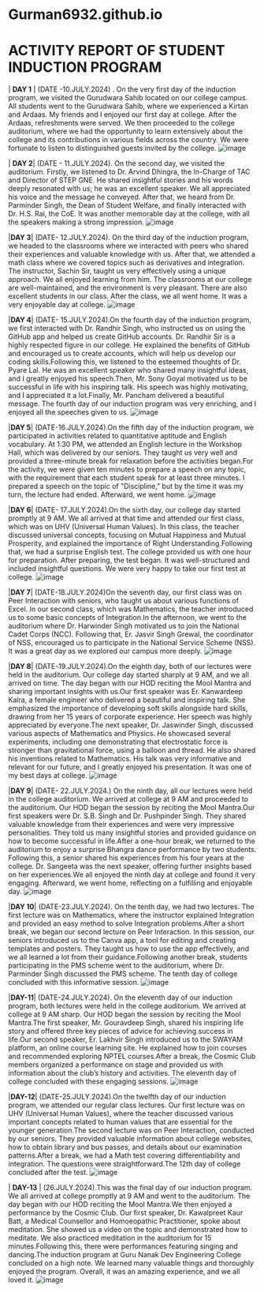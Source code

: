# Gurman6932.github.io

# ACTIVITY REPORT OF STUDENT INDUCTION PROGRAM

| __DAY 1__ | (DATE -10.JULY.2024) . On the very first day of the induction program, we visited the Gurudwara Sahib located on our college campus. All students went to the Gurudwara Sahib, where we experienced a Kirtan and Ardaas. My friends and I enjoyed our first day at college. After the Ardaas, refreshments were served. We then proceeded to the college auditorium, where we had the opportunity to learn extensively about the college and its contributions in various fields across the country. We were fortunate to listen to distinguished guests invited by the college. ![image](https://github.com/user-attachments/assets/c4687838-d8be-443e-9b57-5ce884b79797)


| __DAY 2__| (DATE - 11.JULY.2024). On the second day, we visited the auditorium. Firstly, we listened to Dr. Arvind Dhingra, the In-Charge of TAC and Director of STEP GNE. He shared insightful stories and his words deeply resonated with us; he was an excellent speaker. We all appreciated his voice and the message he conveyed. After that, we heard from Dr. Parminder Singh, the Dean of Student Welfare, and finally interacted with Dr. H.S. Rai, the CoE. It was another memorable day at the college, with all the speakers making a strong impression. ![image](https://github.com/user-attachments/assets/250f41a3-c748-43b4-9b07-8aa1faa30c9f)


|__DAY 3__| (DATE- 12.JULY.2024). On the third day of the induction program, we headed to the classrooms where we interacted with peers who shared their experiences and valuable knowledge with us. After that, we attended a math class where we covered topics such as derivatives and integration. The instructor, Sachin Sir, taught us very effectively using a unique approach. We all enjoyed learning from him. The classrooms at our college are well-maintained, and the environment is very pleasant. There are also excellent students in our class. After the class, we all went home. It was a very enjoyable day at college. ![image](https://github.com/user-attachments/assets/12ca8f24-cbc7-4530-b0a8-04c28ea29727)


|__DAY 4__| (DATE- 15.JULY.2024).On the fourth day of the induction program, we first interacted with Dr. Randhir Singh, who instructed us on using the GitHub app and helped us create GitHub accounts. Dr. Randhir Sir is a highly respected figure in our college. He explained the benefits of GitHub and encouraged us to create accounts, which will help us develop our coding skills.Following this, we listened to the esteemed thoughts of Dr. Pyare Lal. He was an excellent speaker who shared many insightful ideas, and I greatly enjoyed his speech.Then, Mr. Sony Goyal motivated us to be successful in life with his inspiring talk. His speech was highly motivating, and I appreciated it a lot.Finally, Mr. Pancham delivered a beautiful message. The fourth day of our induction program was very enriching, and I enjoyed all the speeches given to us. ![image](https://github.com/user-attachments/assets/f8fecde9-377a-4b94-9217-8ac4975cb549)


|__DAY 5__| (DATE-16.JULY.2024).On the fifth day of the induction program, we participated in activities related to quantitative aptitude and English vocabulary. At 1:30 PM, we attended an English lecture in the Workshop Hall, which was delivered by our seniors. They taught us very well and provided a three-minute break for relaxation before the activities began.For the activity, we were given ten minutes to prepare a speech on any topic, with the requirement that each student speak for at least three minutes. I prepared a speech on the topic of "Discipline," but by the time it was my turn, the lecture had ended. Afterward, we went home. ![image](https://github.com/user-attachments/assets/1fa9345a-a249-44c2-afe0-4198c82e37c2)


|__DAY 6__| (DATE- 17.JULY.2024).On the sixth day, our college day started promptly at 9 AM. We all arrived at that time and attended our first class, which was on UHV (Universal Human Values). In this class, the teacher discussed universal concepts, focusing on Mutual Happiness and Mutual Prosperity, and explained the importance of Right Understanding.Following that, we had a surprise English test. The college provided us with one hour for preparation. After preparing, the test began. It was well-structured and included insightful questions. We were very happy to take our first test at college. ![image](https://github.com/user-attachments/assets/4669bdc1-4eac-4880-b333-2a57b647c401)


|__DAY 7__| (DATE-18.JULY.2024)On the seventh day, our first class was on Peer Interaction with seniors, who taught us about various functions of Excel. In our second class, which was Mathematics, the teacher introduced us to some basic concepts of Integration.In the afternoon, we went to the auditorium where Dr. Harwinder Singh motivated us to join the National Cadet Corps (NCC). Following that, Er. Jasvir Singh Grewal, the coordinator of NSS, encouraged us to participate in the National Service Scheme (NSS). It was a great day as we explored our campus more deeply. ![image](https://github.com/user-attachments/assets/9c47295b-9643-4d93-9b58-abc8811bcf58)


|__DAY 8__| (DATE-19.JULY.2024).On the eighth day, both of our lectures were held in the auditorium. Our college day started sharply at 9 AM, and we all arrived on time. The day began with our HOD reciting the Mool Mantra and sharing important insights with us.Our first speaker was Er. Kanwardeep Kalra, a female engineer who delivered a beautiful and inspiring talk. She emphasized the importance of developing soft skills alongside hard skills, drawing from her 15 years of corporate experience. Her speech was highly appreciated by everyone.The next speaker, Dr. Jaswinder Singh, discussed various aspects of Mathematics and Physics. He showcased several experiments, including one demonstrating that electrostatic force is stronger than gravitational force, using a balloon and thread. He also shared his inventions related to Mathematics. His talk was very informative and relevant for our future, and I greatly enjoyed his presentation. It was one of my best days at college. ![image](https://github.com/user-attachments/assets/e32c7d25-e3a7-49a8-8861-58aecf48c12f)


|__DAY 9__| (DATE- 22.JULY.2024.) On the ninth day, all our lectures were held in the college auditorium. We arrived at college at 9 AM and proceeded to the auditorium. Our HOD began the session by reciting the Mool Mantra.Our first speakers were Dr. S.B. Singh and Dr. Pushpinder Singh. They shared valuable knowledge from their experiences and were very impressive personalities. They told us many insightful stories and provided guidance on how to become successful in life.After a one-hour break, we returned to the auditorium to enjoy a surprise Bhangra dance performance by two students. Following this, a senior shared his experiences from his four years at the college. Dr. Sangeeta was the next speaker, offering further insights based on her experiences.We all enjoyed the ninth day at college and found it very engaging. Afterward, we went home, reflecting on a fulfilling and enjoyable day. ![image](https://github.com/user-attachments/assets/72d07ab4-ca8b-4d04-87f3-8cd430c44bef)


|__DAY 10__| (DATE-23.JULY.2024). On the tenth day, we had two lectures. The first lecture was on Mathematics, where the instructor explained Integration and provided an easy method to solve Integration problems.After a short break, we began our second lecture on Peer Interaction. In this session, our seniors introduced us to the Canva app, a tool for editing and creating templates and posters. They taught us how to use the app effectively, and we all learned a lot from their guidance.Following another break, students participating in the PMS scheme went to the auditorium, where Dr. Parminder Singh discussed the PMS scheme. The tenth day of college concluded with this informative session. ![image](https://github.com/user-attachments/assets/879c0f0a-ba20-4de0-94d3-65c03d93da6b)


|__DAY-11__| (DATE-24.JULY.2024). On the eleventh day of our induction program, both lectures were held in the college auditorium. We arrived at college at 9 AM sharp. Our HOD began the session by reciting the Mool Mantra.The first speaker, Mr. Gouravdeep Singh, shared his inspiring life story and offered three key pieces of advice for achieving success in life.Our second speaker, Er. Lakhvir Singh introduced us to the SWAYAM platform, an online course learning site. He explained how to join courses and recommended exploring NPTEL courses.After a break, the Cosmic Club members organized a performance on stage and provided us with information about the club’s history and activities. The eleventh day of college concluded with these engaging sessions. ![image](https://github.com/user-attachments/assets/8d74c68b-e598-4d95-85d9-b58212ae9e5d)

|__DAY-12__| (DATE-25.JULY.2024).On the twelfth day of our induction program, we attended our regular class lectures. Our first lecture was on UHV (Universal Human Values), where the teacher discussed various important concepts related to human values that are essential for the younger generation.The second lecture was on Peer Interaction, conducted by our seniors. They provided valuable information about college websites, how to obtain library and bus passes, and details about our examination patterns.After a break, we had a Math test covering differentiability and integration. The questions were straightforward.The 12th day of college concluded after the test. ![image](https://github.com/user-attachments/assets/f64de2c2-1bf1-4897-b1e2-ce9d4ac516c7)

| __DAY-13__ | (26.JULY.2024).This was the final day of our induction program. We all arrived at college promptly at 9 AM and went to the auditorium. The day began with our HOD reciting the Mool Mantra.We then enjoyed a performance by the Cosmic Club. Our first speaker, Dr. Kawalpreet Kaur Batt, a Medical Counsellor and Homoeopathic Practitioner, spoke about meditation. She showed us a video on the topic and demonstrated how to meditate. We also practiced meditation in the auditorium for 15 minutes.Following this, there were performances featuring singing and dancing.The induction program at Guru Nanak Dev Engineering College concluded on a high note. We learned many valuable things and thoroughly enjoyed the program. Overall, it was an amazing experience, and we all loved it. ![image](https://github.com/user-attachments/assets/080fc774-f9c1-430d-9f22-4ae57c91382e)




